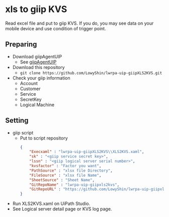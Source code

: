 # xls to giip KVS

Read excel file and put to giip KVS.
If you do, you may see data on your mobile device and use condition of trigger point.

## Preparing

* Download giipAgentUIP
  * See [giipAgentUIP](https://github.com/LowyShin/giipAgentUIP)
* Download this repository
  * `git clone https://github.com/LowyShin/lwrpa-uip-giipXLS2KVS.git`
* Check your giip information
  * Account
  * Customer
  * Service
  * SecretKey
  * Logical Machine

## Setting

* giip script
  * Put to script repository
    ```json
    {
        "Execxaml" : "lwrpa-uip-giipXLS2KVS\\XLS2KVS.xaml",
        "sk" : "<giip service secret key>",
        "lssn" : "<giip logical server serial number>",
        "kvsfactor" : "Factor you want",
        "PathSource" : "xlsx file Directory",
        "FileSource" : "xlsx file Name",
        "SheetSource" : "Sheet Name",
        "GitRepoName" : "lwrpa-uip-giipxls2kvs",
        "GitRepoURL" : "https://github.com/LowyShin/lwrpa-uip-giipxls2kvs.git"
    }
    ```
* Run XLS2KVS.xaml on UiPath Studio.
* See Logical server detail page or KVS log page.
